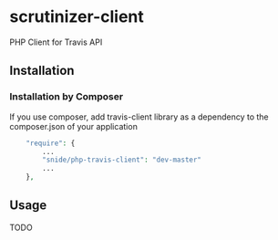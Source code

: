 scrutinizer-client
==================

PHP Client for Travis API

## Installation

### Installation by Composer

If you use composer, add travis-client library as a dependency to the composer.json of your application

```php
    "require": {
        ...
        "snide/php-travis-client": "dev-master"
        ...
    },

```

## Usage

TODO